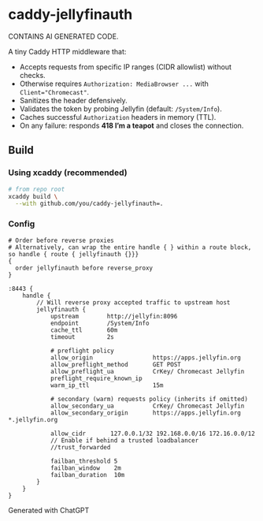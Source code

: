 # caddy-jellyfinauth

CONTAINS AI GENERATED CODE.

A tiny Caddy HTTP middleware that:
- Accepts requests from specific IP ranges (CIDR allowlist) without checks.
- Otherwise requires `Authorization: MediaBrowser ...` with `Client="Chromecast"`.
- Sanitizes the header defensively.
- Validates the token by probing Jellyfin (default: `/System/Info`).
- Caches successful `Authorization` headers in memory (TTL).
- On any failure: responds **418 I’m a teapot** and closes the connection.

## Build

### Using xcaddy (recommended)
```bash
# from repo root
xcaddy build \
  --with github.com/you/caddy-jellyfinauth=.
```

### Config
```
# Order before reverse proxies
# Alternatively, can wrap the entire handle { } within a route block, so handle { route { jellyfinauth {}}}
{
  order jellyfinauth before reverse_proxy
}

:8443 {
	handle {
	    // Will reverse proxy accepted traffic to upstream host
	    jellyfinauth {
            upstream        http://jellyfin:8096
            endpoint        /System/Info
            cache_ttl       60m
            timeout         2s

            # preflight policy
            allow_origin                 https://apps.jellyfin.org
            allow_preflight_method       GET POST
            allow_preflight_ua           CrKey/ Chromecast Jellyfin
            preflight_require_known_ip
            warm_ip_ttl                  15m

            # secondary (warm) requests policy (inherits if omitted)
            allow_secondary_ua           CrKey/ Chromecast Jellyfin
            allow_secondary_origin       https://apps.jellyfin.org *.jellyfin.org

            allow_cidr       127.0.0.1/32 192.168.0.0/16 172.16.0.0/12
            // Enable if behind a trusted loadbalancer
            //trust_forwarded

            failban_threshold 5
            failban_window    2m
            failban_duration  10m
        }
	}
}
```

Generated with ChatGPT
